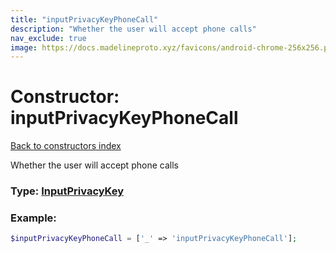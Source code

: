```yaml
---
title: "inputPrivacyKeyPhoneCall"
description: "Whether the user will accept phone calls"
nav_exclude: true
image: https://docs.madelineproto.xyz/favicons/android-chrome-256x256.png
---
```

# Constructor: inputPrivacyKeyPhoneCall  
[Back to constructors index](/API_docs/constructors/index.html)



Whether the user will accept phone calls




### Type: [InputPrivacyKey](/API_docs/types/InputPrivacyKey.html)


### Example:

```php
$inputPrivacyKeyPhoneCall = ['_' => 'inputPrivacyKeyPhoneCall'];
```  
